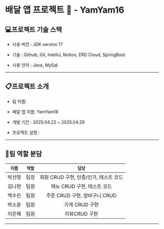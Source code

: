 # 배달 앱 프로젝트 🛵 - YamYam16

## 💻프로젝트 기술 스택
* 사용 버전 : JDK version 17

* 기술 : Github, Git, IntelliJ, Notion,  ERD Cloud, SpringBoot

* 사용 언어 : Java, MySql
-----
  ## 📋프로젝트 소개

* 팀 이름:  
  
* 배달 앱 이름:  YamYam16

* 개발 기간 : 2025.04.22 ~ 2025.04.29
  
* 프로젝트 설명 :
-----
  ## 👥팀 역할 분담 

|`이름`|`역할`|`담당`|
|:---:|:---:|:---:|
|박선영|팀장|회원 CRUD 구현, 인증/인가, 테스트 코드|
|김나현|팀원|메뉴 CRUD 구현, 테스트 코드|
|백수린|팀원|주문 CRUD 구현, 장바구니 CRUD|
|박소윤|팀원|가게 CRUD 구현|
|이은혜|팀원|리뷰CRUD 구현|
-----



